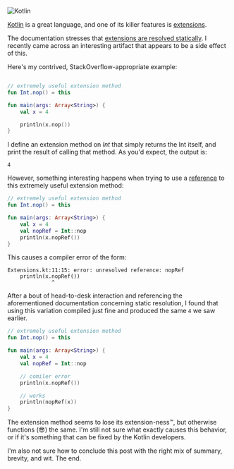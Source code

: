 ![Kotlin](https://logos-download.com/wp-content/uploads/2016/10/Kotlin_logo_wordmark.png)

[Kotlin](https://kotlinlang.org/) is a great language, and one of its killer features is [extensions](https://kotlinlang.org/docs/reference/extensions.html).

The documentation stresses that [extensions are resolved statically](https://kotlinlang.org/docs/reference/extensions.html#extensions-are-resolved-statically). 
I recently came across an interesting artifact that appears to be a side effect of this.

Here's my contrived, StackOverflow-appropriate example:

```Kotlin

// extremely useful extension method
fun Int.nop() = this

fun main(args: Array<String>) {
    val x = 4

    println(x.nop())
}
```

I define an extension method on *Int* that simply returns the Int itself, and print the result of calling that method.
As you'd expect, the output is:
```shell
4
```

However, something interesting happens when trying to use a [reference](https://kotlinlang.org/docs/reference/reflection.html#function-references) to this extremely useful extension method:

```Kotlin
// extremely useful extension method
fun Int.nop() = this

fun main(args: Array<String>) {
    val x = 4
    val nopRef = Int::nop
    println(x.nopRef())
}
```

This causes a compiler error of the form:
```shell
Extensions.kt:11:15: error: unresolved reference: nopRef
    println(x.nopRef())
              ^
```

After a bout of head-to-desk interaction and referencing the aforementioned documentation concerning static resolution, I found that using this variation compiled just fine and produced the same ```4``` we saw earlier.
```Kotlin
// extremely useful extension method
fun Int.nop() = this

fun main(args: Array<String>) {
    val x = 4
    val nopRef = Int::nop

    // comiler error
    println(x.nopRef())

    // works
    println(nopRef(x))
}
```

The extension method seems to lose its extension-ness™, but otherwise functions (:sunglasses:) the same. 
I'm still not sure what exactly causes this behavior, or if it's something that can be fixed by the Kotlin developers.

I'm also not sure how to conclude this post with the right mix of summary, brevity, and wit.
The end.

